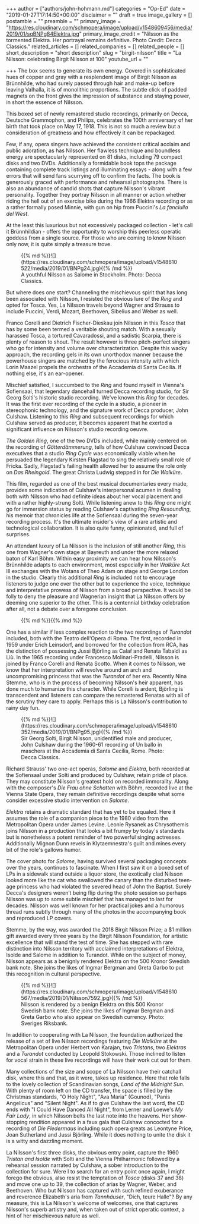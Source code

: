 +++
author = ["authors/john-hohmann.md"]
categories = "Op-Ed"
date = "2019-01-27T17:14:50+00:00"
disclaimer = ""
draft = true
image_gallery = []
postamble = ""
preamble = ""
primary_image = "https://res.cloudinary.com/schmopera/image/upload/v1548609456/media/2019/01/sqBNPg84Elektra.jpg"
primary_image_credit = "Nilsson as the tormented Elektra. Her portrayal remains definitive. Photo Credit: Decca Classics."
related_articles = []
related_companies = []
related_people = []
short_description = "short description"
slug = "birgit-nilsson"
title = "La Nilsson: celebrating Birgit Nilsson at 100"
youtube_url = ""

+++
The box seems to generate its own energy. Covered in sophisticated hues of copper and gray with a resplendent image of Birgit Nilsson as Brünnhilde, who had surely passed through hair and make-up before leaving Valhalla, it is of monolithic proportions. The subtle click of padded magnets on the front gives the impression of substance and staying power, in short the essence of Nilsson.

This boxed set of newly remastered studio recordings, primarily on Decca, Deutsche Grammophon, and Philips, celebrates the 100th anniversary of her birth that took place on May 17, 1918. This is not so much a review but a consideration of greatness and how effectively it can be repackaged.

Few, if any, opera singers have achieved the consistent critical acclaim and public adoration, as has Nilsson. Her flawless technique and boundless energy are spectacularly represented on 81 disks, including 79 compact disks and two DVDs. Additionally a formidable book tops the package containing complete track listings and illuminating essays - along with a few errors that will send fans scurrying off to confirm the facts. The book is generously graced with performance and rehearsal photographs. There is also an abundance of candid shots that capture Nilsson's vibrant personality. Together they portray Nilsson in all manner or action whether riding the hell out of an exercise bike during the 1966 Elektra recording or as a rather formally posed Minnie, with gun on hip from Puccini's _La fanciulla del West_.

At the least this luxurious but not excessively packaged collection - let's call it Brünnhildian - offers the opportunity to worship this peerless operatic goddess from a single source. For those who are coming to know Nilsson only now, it is quite simply a treasure trove.

<figure data-type="image">{{% md %}}![](https://res.cloudinary.com/schmopera/image/upload/v1548610522/media/2019/01/BNPg24.jpg){{% /md %}}

<figcaption>A youthful Nilsson as Salome in Stockholm. Photo: Decca Classics.</figcaption>

</figure>

But where does one start? Channeling the mischievous spirit that has long been associated with Nilsson, I resisted the obvious lure of the _Ring_ and opted for Tosca. Yes, La Nilsson travels beyond Wagner and Strauss to include Puccini, Verdi, Mozart, Beethoven, Sibelius and Weber as well.

Franco Corelli and Dietrich Fischer-Dieskau join Nilsson in this _Tosca_ that has by some been termed a veritable shouting match. With a sexually harassed Tosca, a tortured Cavaradossi, and a sadistic Scarpia, there is plenty of reason to shout. The result however is three pitch-perfect singers who go for intensity and volume over characterization. Despite this wacky approach, the recording gels in its own unorthodox manner because the powerhouse singers are matched by the ferocious intensity with which Lorin Maazel propels the orchestra of the Accademia di Santa Cecilia. If nothing else, it's an ear-opener.

Mischief satisfied, I succumbed to the _Ring_ and found myself in Vienna's Sofiensaal, that legendary dancehall turned Decca recording studio, for Sir Georg Solti's historic studio recording. We've known this _Ring_ for decades. It was the first ever recording of the cycle in a studio, a pioneer in stereophonic technology, and the signature work of Decca producer, John Culshaw. Listening to this _Ring_ and subsequent recordings for which Culshaw served as producer, it becomes apparent that he exerted a significant influence on Nilsson's studio recording oeuvre.

_The Golden Ring_, one of the two DVDs included, while mainly centered on the recording of _Götterdämmerung_, tells of how Culshaw convinced Decca executives that a studio _Ring Cycle_ was economically viable when he persuaded the legendary Kirsten Flagstad to sing the relatively small role of Fricka. Sadly, Flagstad's failing health allowed her to assume the role only on _Das Rheingold_. The great Christa Ludwig stepped in for _Die Walküre_.

This film, regarded as one of the best musical documentaries every made, provides some indication of Culshaw's interpersonal acumen in dealing both with Nilsson who had definite ideas about her vocal placement and with a rather highly-strung Solti. While listening anew to this _Ring_ one might go for immersion status by reading Culshaw's captivating _Ring Resounding_, his memoir that chronicles life at the Sofiensaal during the seven-year recording process. It's the ultimate insider's view of a rare artistic and technological collaboration. It is also quite funny, opinionated, and full of surprises.

An attendant luxury of La Nilsson is the inclusion of still another _Ring_, this one from Wagner's own stage at Bayreuth and under the more relaxed baton of Karl Böhm. Within easy proximity we can hear how Nilsson's Brünnhilde adapts to each environment, most especially in her _Walküre_ Act III exchanges with the Wotans of Theo Adam on stage and George London in the studio. Clearly this additional _Ring_ is included not to encourage listeners to judge one over the other but to experience the voice, technique and interpretative prowess of Nilsson from a broad perspective. It would be folly to deny the pleasure and Wagnerian insight that La Nilsson offers by deeming one superior to the other. This is a centennial birthday celebration after all, not a debate over a foregone conclusion.

<figure data-type="image">{{% md %}}{{% /md %}}

<figcaption></figcaption>

</figure>

One has a similar if less complex reaction to the two recordings of _Turandot_ included, both with the Teatro dell'Opera di Roma. The first, recorded in 1959 under Erich Leinsdorf, and borrowed for the collection from RCA, has the distinction of possessing Jussi Björling as Calaf and Renata Tabaldi as Liù. In the 1965 recording under Francesco Molinari-Pradelli, Nilsson is joined by Franco Corelli and Renata Scotto. When it comes to Nilsson, we know that her interpretation will revolve around an arch and uncompromising princess that was the _Turandot_ of her era. Recently Nina Stemme, who is in the process of becoming Nilsson's heir apparent, has done much to humanize this character. While Corelli is ardent, Björling is transcendent and listeners can compare the remastered Renatas with all of the scrutiny they care to apply. Perhaps this is La Nilsson's contribution to rainy day fun.

<figure data-type="image">{{% md %}}![](https://res.cloudinary.com/schmopera/image/upload/v1548610352/media/2019/01/BNPg95.jpg){{% /md %}}

<figcaption>Sir Georg Solti, Birgit Nilsson, unidentified male and producer, John Culshaw during the 1960-61 recording of Un ballo in maschera at the Accademia di Santa Cecilia, Rome. Photo: Decca Classics.</figcaption>

</figure>

Richard Strauss' two one-act operas, _Salome_ and _Elektra_, both recorded at the Sofiensaal under Solti and produced by Culshaw, retain pride of place. They may constitute Nilsson's greatest hold on recorded immorality. Along with the composer's _Die Frau ohne Schatten_ with Böhm, recorded live at the Vienna State Opera, they remain definitive recordings despite what some consider excessive studio intervention on _Salome_.

_Elektra_ retains a dramatic standard that has yet to be equaled. Here it assumes the role of a companion piece to the 1980 video from the Metropolitan Opera under James Levine. Leonie Rysanek as Chrysothemis joins Nilsson in a production that looks a bit frumpy by today's standards but is nonetheless a potent reminder of two powerful singing actresses. Additionally Mignon Dunn revels in Klytaemnestra's guilt and mines every bit of the role's gallows humor.

The cover photo for _Salome_, having survived several packaging concepts over the years, continues to fascinate. When I first saw it on a boxed set of LPs in a sidewalk stand outside a liquor store, the exotically clad Nilsson looked more like the cat who swallowed the canary than the disturbed teen-age princess who had violated the severed head of John the Baptist. Surely Decca's designers weren’t being flip during the photo session so perhaps Nilsson was up to some subtle mischief that has managed to last for decades. Nilsson was well known for her practical jokes and a humorous thread runs subtly through many of the photos in the accompanying book and reproduced LP covers.

Stemme, by the way, was awarded the 2018 Birgit Nilsson Prize; a $1 million gift awarded every three years by the Birgit Nilsson Foundation, for artistic excellence that will stand the test of time. She has stepped with rare distinction into Nilsson territory with acclaimed interpretations of Elektra, Isolde and Salome in addition to Turandot. While on the subject of money, Nilsson appears as a benignly rendered Elektra on the 500 Kronor Swedish bank note. She joins the likes of Ingmar Bergman and Greta Garbo to put this recognition in cultural perspective.

<figure data-type="image">{{% md %}}![](https://res.cloudinary.com/schmopera/image/upload/v1548610567/media/2019/01/Nilsson7592.jpg){{% /md %}}

<figcaption>Nilsson is rendered by a benign Elektra on this 500 Kronor Swedish bank note. She joins the likes of Ingmar Bergman and Greta Garbo who also appear on Swedish currency. Photo: Sveriges Riksbank.</figcaption>

</figure>

In addition to cooperating with La Nilsson, the foundation authorized the release of a set of live Nilsson recordings featuring _Die Walküre_ at the Metropolitan Opera under Herbert von Karajan, two _Tristans_, two _Elektras_ and a _Turandot_ conducted by Leopold Stokowski. Those inclined to listen for vocal strain in these live recordings will have their work cut out for them.

Many collections of the size and scope of La Nilsson have their catchall disk, where this and that, as it were, takes up residence. Here that role falls to the lovely collection of Scandinavian songs, _Land of the Midnight Sun_. With plenty of room left on the CD transfer, the space is filled by the Christmas standards, "O Holy Night", "Ava Maria" (Gounod), "Panis Angelicus" and "Silent Night". As if to give Culshaw the last word, the CD ends with "I Could Have Danced All Night", from Lerner and Loewe's _My Fair Lady_, in which Nilsson belts the last note into the heavens. Her show-stopping rendition appeared in a faux gala that Culshaw concocted for a recording of _Die Fledermaus_ including such opera greats as Leontyne Price, Joan Sutherland and Jussi Björling. While it does nothing to unite the disk it is a witty and dazzling moment.

La Nilsson's first three disks, the obvious entry point, capture the 1960 _Tristan and Isolde_ with Solti and the Vienna Philharmonic followed by a rehearsal session narrated by Culshaw, a sober introduction to the collection for sure. Were I to search for an entry point once again, I might forego the obvious, also resist the temptation of _Tosca_ (disks 37 and 38) and move one up to 39, the collection of arias by Wagner, Weber, and Beethoven. Who but Nilsson has captured with such refined exuberance and reverence Elizabeth's aria from _Tannhäuser_, "Dich, teure Halle"? By any measure, this is La Nilsson's welcome of welcomes, one that captures Nilsson's superb artistry and, when taken out of strict operatic context, a hint of her mischievous nature as well.
